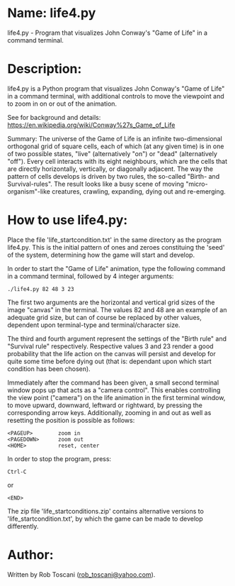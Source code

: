 # Name: life4.py
life4.py - Program that visualizes John Conway's "Game of Life" in a command terminal.

# Description:
life4.py is a Python program that visualizes John Conway's "Game of Life" in a command terminal, with additional controls to move the viewpoint and to zoom in on or out of the animation.

See for background and details: https://en.wikipedia.org/wiki/Conway%27s_Game_of_Life

Summary: The universe of the Game of Life is an infinite two-dimensional orthogonal grid of square cells, each of which (at any given time) is in one of two possible states, "live" (alternatively "on") or "dead" (alternatively "off"). Every cell interacts with its eight neighbours, which are the cells that are directly horizontally, vertically, or diagonally adjacent. The way the pattern of cells develops is driven by two rules, the so-called "Birth- and Survival-rules". The result looks like a busy scene of moving "micro-organism"-like creatures, crawling, expanding, dying out and re-emerging.

# How to use life4.py:
Place the file 'life_startcondition.txt' in the same directory as the program life4.py. This is the initial pattern of ones and zeroes constituing the 'seed' of the system, determining how the game will start and develop. 

In order to start the "Game of Life" animation, type the following command in a command terminal, followed by 4 integer arguments:

	./life4.py 82 48 3 23

The first two arguments are the horizontal and vertical grid sizes of the image "canvas" in the terminal. The values 82 and 48 are an example of an adequate grid size, but can of course be replaced by other values, dependent upon terminal-type and terminal/character size.

The third and fourth argument represent the settings of the "Birth rule" and "Survival rule" respectively.
Respective values 3 and 23 render a good probability that the life action on the canvas will persist and develop for quite some time before dying out (that is: dependant upon which start condition has been chosen).

Immediately after the command has been given, a small second terminal window pops up that acts as a "camera control". This enables controlling the view point ("camera") on the life animation in the first terminal window, to move upward, downward, leftward or rightward, by pressing the corresponding arrow keys. Additionally, zooming in and out as well as resetting the position is possible as follows:

	<PAGEUP>        zoom in
	<PAGEDOWN>      zoom out
	<HOME>          reset, center

In order to stop the program, press:

	Ctrl-C

or

	<END>

The zip file 'life_startconditions.zip' contains alternative versions to 'life_startcondition.txt', by which the game can be made to develop differently.


# Author:
Written by Rob Toscani (rob_toscani@yahoo.com).